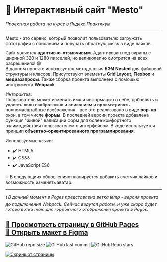 # :small_orange_diamond: Интерактивный сайт "Mesto"
*Проектная работа на курсе в Яндекс Практикум*
______

Mesto - это сервис, который позволит пользователю загружать фотографии с описанием и получать обратную связь в виде лайков. 

Сайт является **адаптивно-отзывчивым**. Адаптирован под экраны с шириной 320 и 1280 пикселей,
но великолепно смотрится на всех разрешениях! :smiley:  
В данном проекте используется методология **БЭМ Nested** для файловой структуры и классов. Присутствуют элементы **Grid Layout**, **Flexbox** и **медиазапросы**. Также сборка проекта выполнена с помощью инструмента **Webpack**

*Интерактив:*    
Пользователь может изменять имя и информацию о себе, добавлять и удалять свои изображения и описанием и просматривать полномасштабные изображения - все это реализовано в виде **pop-up**-окон, в том числе **формы**. В последней версии проекта добавлена функция "живой" валидации форм для более комфортного взаимодействия пользователем с интерфейсом. В коде используется принцип **объектно-ориентированного программирования**.

Используемые языки: 
* :heavy_check_mark: HTML5    
* :heavy_check_mark: CSS3    
* :heavy_check_mark: JavaScript ES6 

:bulb: В следующиих обновлениях планируется добавить счетчик лайков и возможность изменять аватар.
______

*:exclamation: В данный момент в Pages представлена ветка temp - версия проекта до подключения Webpack. Сейчас ведутся работы, и уже скоро будет готова ветка main для корректного отображения проекта в Pages.*  


[:link: Просмотреть страницу в GitHub Pages](https://uzornakovre.github.io/mesto/)  
[:link: Открыть макет в Figma](https://www.figma.com/file/2cn9N9jSkmxD84oJik7xL7/JavaScript.-Sprint-4?node-id=0%3A1)
------
![GitHub repo size](https://img.shields.io/github/repo-size/uzornakovre/mesto?color=yellow&style=flat-square) ![GitHub last commit](https://img.shields.io/github/last-commit/uzornakovre/mesto?color=blue&style=flat-square) ![GitHub Repo stars](https://img.shields.io/github/stars/uzornakovre/mesto?color=pink&style=flat-square)  

[![Скриншот страницы](https://i.ibb.co/ZBQ5VF4/2022-08-31-15-03-41.png)](https://uzornakovre.github.io/mesto/)
